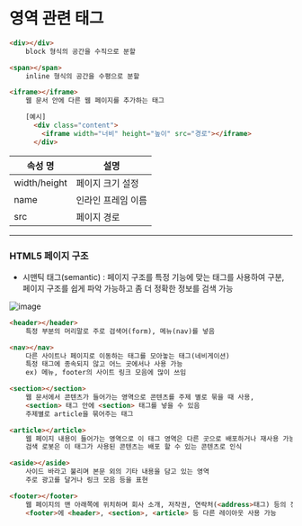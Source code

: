# 영역 관련 태그

```html
<div></div>
    block 형식의 공간을 수직으로 분할

<span></span>
    inline 형식의 공간을 수평으로 분할
```

```html
<iframe></iframe>
    웹 문서 안에 다른 웹 페이지를 추가하는 태그

    [예시]
      <div class="content">
        <iframe width="너비" height="높이" src="경로"></iframe>
      </div>
```
|속성 명|설명|
|---|---|
|width/height|페이지 크기 설정|
|name|인라인 프레임 이름|
|src|페이지 경로|

----------------------------------------------------------------------

### HTML5 페이지 구조

- 시맨틱 태그(semantic) : 페이지 구조를 특정 기능에 맞는 태그를 사용하여 구분,<br> 페이지 구조를 쉽게 파악 가능하고 좀 더 정확한 정보를 검색 가능

![image](https://poiemaweb.com/img/building-structure.png)

```html
<header></header>
    특정 부분의 머리말로 주로 검색어(form), 메뉴(nav)를 넣음

<nav></nav>
    다른 사이트나 페이지로 이동하는 태그를 모아놓는 태그(네비게이션)
    특정 태그에 종속되지 않고 어느 곳에서나 사용 가능
    ex) 메뉴, footer의 사이트 링크 모음에 많이 쓰임

<section></section>
    웹 문서에서 콘텐츠가 들어가는 영역으로 콘텐츠를 주제 별로 묶을 때 사용,
    <section> 태그 안에 <section> 태그를 넣을 수 있음
    주제별로 article을 묶어주는 태그
```

```html
<article></article>
    웹 페이지 내용이 들어가는 영역으로 이 태그 영역은 다른 곳으로 배포하거나 재사용 가능,
    검색 로봇은 이 태그가 사용된 콘텐츠는 배포 할 수 있는 콘텐츠로 인식

<aside></aside>
    사이드 바라고 불리며 본문 외의 기타 내용을 담고 있는 영역
    주로 광고를 달거나 링크 모음 등을 표현

<footer></footer>
    웹 페이지의 맨 아래쪽에 위치하며 회사 소개, 저작권, 연락처(<address>태그) 등의 정표 표시,
    <footer>에 <header>, <section>, <article> 등 다른 레이아웃 사용 가능
```
